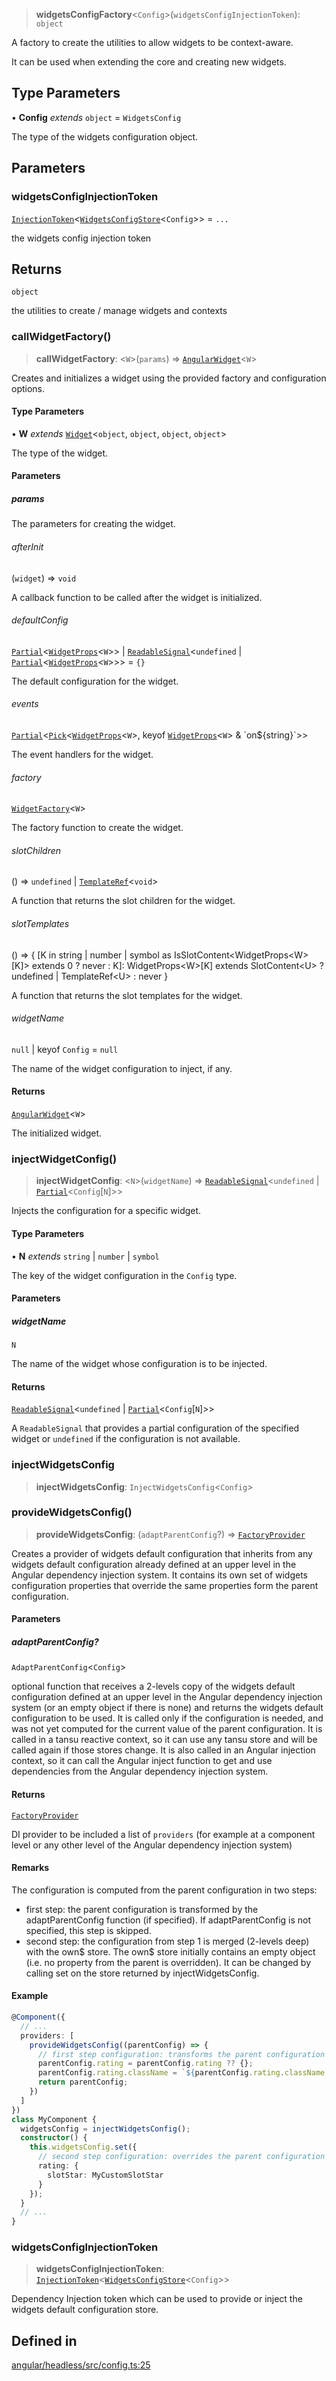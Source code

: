 > **widgetsConfigFactory**\<`Config`\>(`widgetsConfigInjectionToken`): `object`

A factory to create the utilities to allow widgets to be context-aware.

It can be used when extending the core and creating new widgets.

## Type Parameters

• **Config** *extends* `object` = `WidgetsConfig`

The type of the widgets configuration object.

## Parameters

### widgetsConfigInjectionToken

[`InjectionToken`](https://angular.dev/api/core/InjectionToken)\<[`WidgetsConfigStore`](../type-aliases/WidgetsConfigStore.md)\<`Config`\>\> = `...`

the widgets config injection token

## Returns

`object`

the utilities to create / manage widgets and contexts

### callWidgetFactory()

> **callWidgetFactory**: \<`W`\>(`params`) => [`AngularWidget`](../interfaces/AngularWidget.md)\<`W`\>

Creates and initializes a widget using the provided factory and configuration options.

#### Type Parameters

• **W** *extends* [`Widget`](../interfaces/Widget.md)\<`object`, `object`, `object`, `object`\>

The type of the widget.

#### Parameters

##### params

The parameters for creating the widget.

###### afterInit

(`widget`) => `void`

A callback function to be called after the widget is initialized.

###### defaultConfig

[`Partial`](https://www.typescriptlang.org/docs/handbook/utility-types.html#partialtype)\<[`WidgetProps`](../type-aliases/WidgetProps.md)\<`W`\>\> \| [`ReadableSignal`](https://amadeusitgroup.github.io/tansu/interfaces/ReadableSignal.html)\<`undefined` \| [`Partial`](https://www.typescriptlang.org/docs/handbook/utility-types.html#partialtype)\<[`WidgetProps`](../type-aliases/WidgetProps.md)\<`W`\>\>\> = `{}`

The default configuration for the widget.

###### events

[`Partial`](https://www.typescriptlang.org/docs/handbook/utility-types.html#partialtype)\<[`Pick`](https://www.typescriptlang.org/docs/handbook/utility-types.html#picktype-keys)\<[`WidgetProps`](../type-aliases/WidgetProps.md)\<`W`\>, keyof [`WidgetProps`](../type-aliases/WidgetProps.md)\<`W`\> & \`on$\{string\}\`\>\>

The event handlers for the widget.

###### factory

[`WidgetFactory`](../type-aliases/WidgetFactory.md)\<`W`\>

The factory function to create the widget.

###### slotChildren

() => `undefined` \| [`TemplateRef`](https://angular.dev/api/core/TemplateRef)\<`void`\>

A function that returns the slot children for the widget.

###### slotTemplates

() => \{ \[K in string \| number \| symbol as IsSlotContent\<WidgetProps\<W\>\[K\]\> extends 0 ? never : K\]: WidgetProps\<W\>\[K\] extends SlotContent\<U\> ? undefined \| TemplateRef\<U\> : never \}

A function that returns the slot templates for the widget.

###### widgetName

`null` \| keyof `Config` = `null`

The name of the widget configuration to inject, if any.

#### Returns

[`AngularWidget`](../interfaces/AngularWidget.md)\<`W`\>

The initialized widget.

### injectWidgetConfig()

> **injectWidgetConfig**: \<`N`\>(`widgetName`) => [`ReadableSignal`](https://amadeusitgroup.github.io/tansu/interfaces/ReadableSignal.html)\<`undefined` \| [`Partial`](https://www.typescriptlang.org/docs/handbook/utility-types.html#partialtype)\<`Config`\[`N`\]\>\>

Injects the configuration for a specific widget.

#### Type Parameters

• **N** *extends* `string` \| `number` \| `symbol`

The key of the widget configuration in the `Config` type.

#### Parameters

##### widgetName

`N`

The name of the widget whose configuration is to be injected.

#### Returns

[`ReadableSignal`](https://amadeusitgroup.github.io/tansu/interfaces/ReadableSignal.html)\<`undefined` \| [`Partial`](https://www.typescriptlang.org/docs/handbook/utility-types.html#partialtype)\<`Config`\[`N`\]\>\>

A `ReadableSignal` that provides a partial configuration of the specified widget or `undefined` if the configuration is not available.

### injectWidgetsConfig

> **injectWidgetsConfig**: `InjectWidgetsConfig`\<`Config`\>

### provideWidgetsConfig()

> **provideWidgetsConfig**: (`adaptParentConfig`?) => [`FactoryProvider`](https://angular.dev/api/core/FactoryProvider)

Creates a provider of widgets default configuration that inherits from any widgets default configuration already defined at an upper level
in the Angular dependency injection system. It contains its own set of widgets configuration properties that override the same properties form
the parent configuration.

#### Parameters

##### adaptParentConfig?

`AdaptParentConfig`\<`Config`\>

optional function that receives a 2-levels copy of the widgets default configuration
defined at an upper level in the Angular dependency injection system (or an empty object if there is none) and returns the widgets
default configuration to be used.
It is called only if the configuration is needed, and was not yet computed for the current value of the parent configuration.
It is called in a tansu reactive context, so it can use any tansu store and will be called again if those stores change.
It is also called in an Angular injection context, so it can call the Angular inject function to get and use dependencies from the
Angular dependency injection system.

#### Returns

[`FactoryProvider`](https://angular.dev/api/core/FactoryProvider)

DI provider to be included a list of `providers` (for example at a component level or
any other level of the Angular dependency injection system)

#### Remarks

The configuration is computed from the parent configuration in two steps:
- first step: the parent configuration is transformed by the adaptParentConfig function (if specified).
If adaptParentConfig is not specified, this step is skipped.
- second step: the configuration from step 1 is merged (2-levels deep) with the own$ store. The own$ store initially contains
an empty object (i.e. no property from the parent is overridden). It can be changed by calling set on the store returned by
injectWidgetsConfig.

#### Example

```typescript
@Component({
  // ...
  providers: [
    provideWidgetsConfig((parentConfig) => {
      // first step configuration: transforms the parent configuration
      parentConfig.rating = parentConfig.rating ?? {};
      parentConfig.rating.className = `${parentConfig.rating.className ?? ''} my-rating-extra-class`
      return parentConfig;
    })
  ]
})
class MyComponent {
  widgetsConfig = injectWidgetsConfig();
  constructor() {
    this.widgetsConfig.set({
      // second step configuration: overrides the parent configuration
      rating: {
        slotStar: MyCustomSlotStar
      }
    });
  }
  // ...
}
```

### widgetsConfigInjectionToken

> **widgetsConfigInjectionToken**: [`InjectionToken`](https://angular.dev/api/core/InjectionToken)\<[`WidgetsConfigStore`](../type-aliases/WidgetsConfigStore.md)\<`Config`\>\>

Dependency Injection token which can be used to provide or inject the widgets default configuration store.

## Defined in

[angular/headless/src/config.ts:25](https://github.com/AmadeusITGroup/AgnosUI/blob/6a3f6a36aebc454cbf090ca62994102d001d63bc/angular/headless/src/config.ts#L25)
